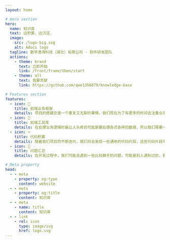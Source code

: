 ```yaml
---
layout: home

# Hero section
hero:
  name: 知识库
  text: 边积累、边沉淀.
  image:
    src: /logo-big.svg
    alt: Adocs logo
  tagline: 数字港湾科技（湖北）有限公司 - 软件研发团队
  actions:
    - theme: brand
      text: 立即开始
      link: /front/frame/Vben/start
    - theme: alt
      text: 我要贡献
      link: https://github.com/qwe1356879/knowledge-base

# Features section
features:
  - icon: 🔂
    title: 前端业务框架
    details: 项目的搭建总是一个重复又无聊的事情，我们现在为了有更多的时间去注重业务逻辑，所以需要不同的框架来帮助我们快速搭建项目，并且能够快速上手。
  - icon: 🧰
    title: 前端工具库
    details: 在处理业务逻辑时最让人头疼的可能是要处理各式各样的数据，所以我们需要一个工具库来帮助我们处理这些数据。让我们能够专注于业务逻辑，而不是去处理这些繁琐的细节。
  - icon: ⌨️
    title: 代码积累
    details: 随着我们项目的不断迭代，我们将会发现一些通用的代码片段，这些代码片段可以帮助我们快速完成一些重复性的工作。我们可以共享出来，帮我们减少一些重复的工作。
  - icon: 🤔
    title: 问题汇总
    details: 在开发过程中，我们可能会遇到一些比较棘手的问题，可能是别人遇到过的，那不妨我们将遇到的棘手问题的解决方案记录下来，来应对后续开发过程中相同的问题。

# Meta property
head:
  - - meta
    - property: og:type
      content: website
  - - meta
    - property: og:title
      content: 知识库
  - - meta
    - name: title
      content: 知识库
  - - link
    - rel: icon
      type: image/svg
      href: logo.svg
---
```


<!-- Custom home layout -->
<!-- <div class="custom-layout">
  <h1>🏀</h1>
  <h1>Custom Layout</h1>
  <p>This section was added using plain HTML and CSS.</p>
  <a href="https://github.com/Evavic44/adocs/blob/main/docs/index.md#custom-layout" target="_blank" class="btn">Source Code</a>
</div> -->
